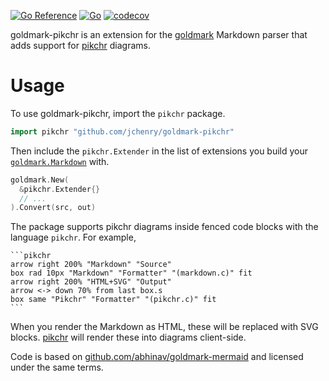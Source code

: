 [![Go Reference](https://pkg.go.dev/badge/github.com/jchenry/goldmark-pikchr.svg)](https://pkg.go.dev/github.com/jchenry/goldmark-pikchr)
[![Go](https://github.com/jchenry/goldmark-pikchr/actions/workflows/go.yml/badge.svg)](https://github.com/jchenry/goldmark-pikchr/actions/workflows/go.yml)
[![codecov](https://codecov.io/gh/jchenry/goldmark-pikchr/branch/main/graph/badge.svg?token=W98KYF8SPE)](https://codecov.io/gh/jchenry/goldmark-pikchr)

goldmark-pikchr is an extension for the [goldmark] Markdown parser that adds
support for [pikchr] diagrams.

  [goldmark]: http://github.com/yuin/goldmark
  [pikchr]: https://pikchr-js.github.io/pikchr/

# Usage

To use goldmark-pikchr, import the `pikchr` package.

```go
import pikchr "github.com/jchenry/goldmark-pikchr"
```

Then include the `pikchr.Extender` in the list of extensions you build your
[`goldmark.Markdown`] with.

  [`goldmark.Markdown`]: https://pkg.go.dev/github.com/yuin/goldmark#Markdown

```go
goldmark.New(
  &pikchr.Extender{}
  // ...
).Convert(src, out)
```

The package supports pikchr diagrams inside fenced code blocks with the language `pikchr`. For example,

    ```pikchr
    arrow right 200% "Markdown" "Source"
    box rad 10px "Markdown" "Formatter" "(markdown.c)" fit
    arrow right 200% "HTML+SVG" "Output"
    arrow <-> down 70% from last box.s
    box same "Pikchr" "Formatter" "(pikchr.c)" fit
    ```

When you render the Markdown as HTML, these will be replaced with SVG blocks.
[pikchr] will render these into diagrams client-side.

Code is based on [github.com/abhinav/goldmark-mermaid](https://github.com/abhinav/goldmark-mermaid) and licensed under the same terms. 
